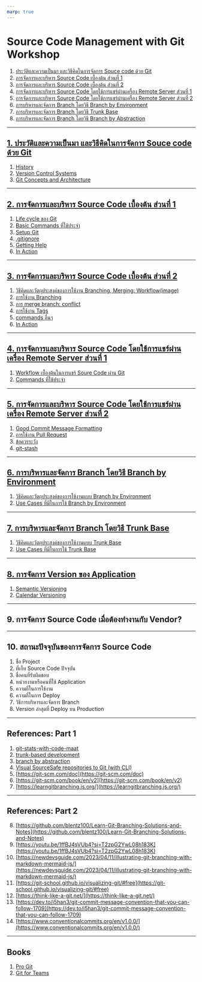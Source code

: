 ```yaml
---
marp: true
---
```


# Source Code Management with Git Workshop

1. [ประวัติและความเป็นมา และวิธีคิดในการจัดการ Souce code ด้วย Git](#1-ประวัติและความเป็นมา-และวิธีคิดในการจัดการ-souce-code-ด้วย-git)
2. [การจัดการและบริหาร Source Code เบื้องต้น ส่วนที่ 1](#2-การจัดการและบริหาร-source-code-เบื้องต้น-ส่วนที่-1)
3. [การจัดการและบริหาร Source Code เบื้องต้น ส่วนที่ 2](#3-การจัดการและบริหาร-source-code-เบื้องต้น-ส่วนที่-2)
4. [การจัดการและบริหาร Source Code โดยใช้การแชร์ผ่านเครื่อง Remote Server ส่วนที่ 1](#4-การจัดการและบริหาร-source-code-โดยใช้การแชร์ผ่านเครื่อง-remote-server-ส่วนที่-1)
5. [การจัดการและบริหาร Source Code โดยใช้การแชร์ผ่านเครื่อง Remote Server ส่วนที่ 2](#5-การจัดการและบริหาร-source-code-โดยใช้การแชร์ผ่านเครื่อง-remote-server-ส่วนที่-2)
6. [การบริหารและจัดการ Branch โดยวิธี Branch by Environment](#6-การบริหารและจัดการ-branch-โดยวิธี-branch-by-environment)
7. [การบริหารและจัดการ Branch โดยวิธี Trunk Base](#7-การบริหารและจัดการ-branch-โดยวิธี-trunk-base)
8. [การบริหารและจัดการ Branch โดยวิธี Branch by Abstraction](#8-การบริหารและจัดการ-branch-โดยวิธี-branch-by-abstraction)

---

## [1. ประวัติและความเป็นมา และวิธีคิดในการจัดการ Souce code ด้วย Git](./workshop/01-intro/README.md#ประวัติและความเป็นมา-และวิธีคิดในการจัดการ-souce-code-ด้วย-git#)

1. [History](./workshop/01-intro/README.md#1-history)
2. [Version Control Systems](./workshop/01-intro/README.md#2-git-and-revision-control-systems)
3. [Git Concepts and Architecture](./workshop/01-intro/README.md#3-git-concepts-and-architecture)

---

## [2. การจัดการและบริหาร Source Code เบื้องต้น ส่วนที่ 1](./workshop/02-workflow/README.md)

1. [Life cycle ของ Git](./workshop/02-workflow/README.md#1-life-cycle-ของ-git)
2. [Basic Commands ที่ใช้ประจำ](./workshop/02-workflow/README.md#2-basic-commands-ที่ใช้ประจำ)
3. [Setup Git](./workshop/02-workflow/README.md#3-setup-git)
4. [.gitignore](./workshop/02-workflow/README.md#4-gitignore)
5. [Getting Help](./workshop/02-workflow/README.md#5-getting-help)
6. [In Action](./workshop/02-workflow/README.md#6-in-action)

---

## [3. การจัดการและบริหาร Source Code เบื้องต้น ส่วนที่ 2](./workshop/03-branch/README.md)

1. [วิธีคิดและวัตถุประสงค์ของการใช้งาน Branching, Merging: Workflow(image)](./workshop/03-branch/README.md#1-วิธีคิดและวัตถุประสงค์ของการใช้งาน-branch)
2. [การใช้งาน Branching](./workshop/03-branch/README.md#2-การใช้งาน-branch)
3. [การ merge branch: conflict](./workshop/03-branch/README.md#3-การ-merge-branch-conflict)
4. [การใช้งาน Tags](./workshop/03-branch/README.md#4-การใช้งาน-tags)
5. [commands อื่นๆ](./workshop/03-branch/README.md#5-commands-อื่นๆ)
6. [In Action](./workshop/03-branch/README.md#6-in-action)

---

## [4. การจัดการและบริหาร Source Code โดยใช้การแชร์ผ่านเครื่อง Remote Server ส่วนที่ 1](./workshop/04-remote-server/README.md)

1. [Workflow เบื้องต้นในการแชร์ Soure Code ผ่าน Git](./workshop/04-remote-server/README.md#1-workflow-เบื้องต้นในการแชร์-soure-code-ผ่าน-git)
2. [Commands ที่ใช้ประจำ](./workshop/04-remote-server/README.md#2-commands-ที่ใช้ประจำ)

---

## [5. การจัดการและบริหาร Source Code โดยใช้การแชร์ผ่านเครื่อง Remote Server ส่วนที่ 2](./workshop/05-etc/README.md)

1. [Good Commit Message Formatting](./workshop/05-etc/README.md#1-good-commit-message-formatting)
2. [การใช้งาน Pull Request](./workshop/05-etc/README.md#2-การใช้งาน-pull-request)
3. [ข้อควรระวัง](./workshop/05-etc/README.md#3-ข้อควรระวัง)
4. [git-stash](./workshop/05-etc/README.md#4-git-stash)

---

## [6. การบริหารและจัดการ Branch โดยวิธี Branch by Environment](./workshop/06-branch-by-environment/README.md)

1. [วิธีคิดและวัตถุประสงค์ของการใช้งานแบบ Branch by Environment](./workshop/06-branch-by-environment/README.md#1-วิธีคิดและวัตถุประสงค์ของการใช้งานแบบ-branch-by-environment)
2. [Use Cases ที่มีในการใช้ Branch by Environment](./workshop/06-branch-by-environment/README.md#2-use-cases-ที่มีในการใช้-branch-by-environment)

---

## [7. การบริหารและจัดการ Branch โดยวิธี Trunk Base](./workshop/07-trunk-base/README.md)

1. [วิธีคิดและวัตถุประสงค์ของการใช้งานแบบ Trunk Base](./workshop/07-trunk-base/README.md#1-วิธีคิดและวัตถุประสงค์ของการใช้งานแบบ-trunk-base)
2. [Use Cases ที่มีในการใช้ Trunk Base](./workshop/07-trunk-base/README.md#2-use-cases-ที่มีในการใช้-trunk-base)

---

## [8. การจัดการ Version ของ Application](./workshop/08-versioning/README.md)

1. [Semantic Versioning](./workshop/09-versioning/README.md#1-วิธีคิดและวัตถุประสงค์ของการใช้งานแบบ-sematic-versioning)
2. [Calendar Versioning](./workshop/09-versioning/README.md#2-วิธีคิดและวัตถุประสงค์ของการใช้งานแบบ-calendar-versioning-or-calver)

---

## 9. การจัดการ Source Code เมื่อต้องทำงานกับ Vendor?

---

## 10. สถานะปัจจุบันของการจัดการ Source Code

1. ชื่อ Project
2. ที่เก็บ Source Code ปัจจุบัน
3. ชื่อคนที่รับผิดชอบ
4. หน่วยงานหรือคนที่ใช้ Application
5. ความถี่ในการใช้งาน
6. ความถี่ในการ Deploy
7. วิธีการบริหารและจัดการ Branch
8. Version ล่าสุดที่ Deploy บน Production

---

## References: Part 1

1. [git-stats-with-code-maat](https://github.com/adamtornhill/code-maat)
2. [trunk-based development](https://trunkbaseddevelopment.com)
3. [branch by abstraction](https://branchbyabstraction.com)
4. [Visual SourceSafe repositories to Git (with CLI)](https://github.com/bwilli66/vss2git-hybrid)
5. [https://git-scm.com/doc](https://git-scm.com/doc)
6. [https://git-scm.com/book/en/v2](https://git-scm.com/book/en/v2)
7. [https://learngitbranching.js.org/](https://learngitbranching.js.org/)

---

## References: Part 2

8. [https://github.com/blentz100/Learn-Git-Branching-Solutions-and-Notes](https://github.com/blentz100/Learn-Git-Branching-Solutions-and-Notes)
9. [https://youtu.be/1ffBJ4sVUb4?si=T2zpG2YwL08h183K](https://youtu.be/1ffBJ4sVUb4?si=T2zpG2YwL08h183K)
10. [https://newdevsguide.com/2023/04/11/illustrating-git-branching-with-markdown-mermaid-js/](https://newdevsguide.com/2023/04/11/illustrating-git-branching-with-markdown-mermaid-js/)
11. [https://git-school.github.io/visualizing-git/#free](https://git-school.github.io/visualizing-git/#free)
12. [https://think-like-a-git.net/](https://think-like-a-git.net/)
13. [https://dev.to/i5han3/git-commit-message-convention-that-you-can-follow-1709](https://dev.to/i5han3/git-commit-message-convention-that-you-can-follow-1709)
14. [https://www.conventionalcommits.org/en/v1.0.0/](https://www.conventionalcommits.org/en/v1.0.0/)

---

## Books

1. [Pro Git](https://www.amazon.com/Pro-Git-Scott-Chacon/dp/1484200772)
2. [Git for Teams](https://www.amazon.com/Git-Teams-User-Centered-Efficient-Workflows/dp/1491911182)
